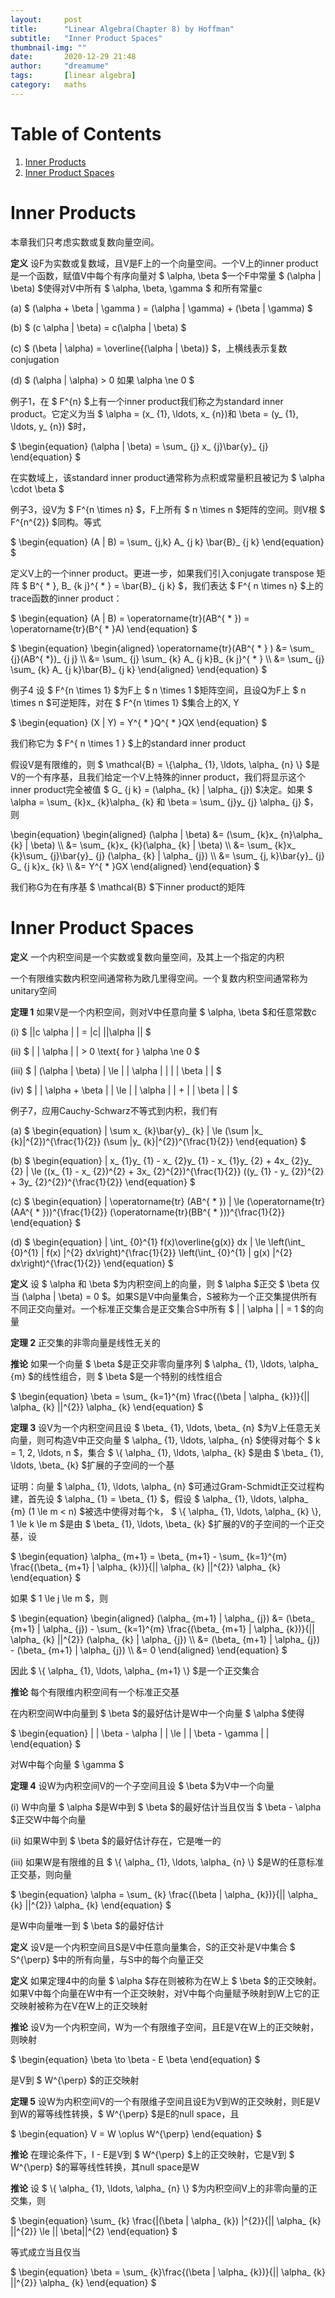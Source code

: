 ```yaml
---
layout:     post
title:      "Linear Algebra(Chapter 8) by Hoffman"
subtitle:   "Inner Product Spaces"
thumbnail-img: ""
date:       2020-12-29 21:48
author:     "dreamume"
tags: 		[linear algebra]
category:   maths
---
```

<head>
    <script src="https://cdn.mathjax.org/mathjax/latest/MathJax.js?config=TeX-AMS-MML_HTMLorMML" type="text/javascript"></script>
    <script type="text/x-mathjax-config">
        MathJax.Hub.Config({
            tex2jax: {
            skipTags: ['script', 'noscript', 'style', 'textarea', 'pre'],
            inlineMath: [['$','$']]
            }
        });
    </script>
</head>

# Table of Contents

1.  [Inner Products](#orgf9c15e0)
2.  [Inner Product Spaces](#org39befc0)


<a id="orgf9c15e0"></a>

# Inner Products

本章我们只考虑实数或复数向量空间。

**定义** 设F为实数或复数域，且V是F上的一个向量空间。一个V上的inner product是一个函数，赋值V中每个有序向量对 $ \\alpha, \\beta $一个F中常量 $ (\\alpha \| \\beta) $使得对V中所有 $ \\alpha, \\beta, \\gamma $ 和所有常量c

(a) $ (\\alpha + \\beta \| \\gamma ) = (\\alpha \| \\gamma) + (\\beta \| \\gamma) $

(b) $ (c \\alpha \| \\beta) = c(\\alpha \| \\beta) $

(c) $ (\\beta \| \\alpha) = \\overline{(\\alpha \| \\beta)} $，上横线表示复数conjugation

(d) $ (\\alpha \| \\alpha) > 0 如果 \\alpha \\ne 0 $

例子1，在 $ F^{n} $上有一个inner product我们称之为standard inner product。它定义为当 $ \\alpha = (x_ {1}, \\ldots, x_ {n})和 \\beta = (y_ {1}, \\ldots, y_ {n}) $时，

$ \\begin{equation} (\\alpha \| \\beta) = \\sum_ {j} x_ {j}\\bar{y}_ {j} \\end{equation} $

在实数域上，该standard inner product通常称为点积或常量积且被记为 $ \\alpha \\cdot \\beta $

例子3，设V为 $ F^{n \\times n} $，F上所有 $ n \\times n $矩阵的空间。则V根 $ F^{n^{2}} $同构。等式

$ \\begin{equation} (A \| B) = \\sum_ {j,k} A_ {j k} \\bar{B}_ {j k} \\end{equation} $

定义V上的一个inner product。更进一步，如果我们引入conjugate transpose 矩阵 $ B^{ * }, B_ {k j}^{ * } = \\bar{B}_ {j k}  $，我们表达 $ F^{ n \\times n} $上的trace函数的inner product：

$ \\begin{equation} (A \| B) = \\operatorname{tr}(AB^{ * }) = \\operatorname{tr}(B^{ * }A) \\end{equation} $

$ \\begin{equation} \\begin{aligned} \\operatorname{tr}(AB^{ * } ) &= \\sum_ {j}(AB^{ *})_ {j j} \\\\ &= \\sum_ {j} \\sum_ {k} A_ {j k}B_ {k j}^{ * } \\\\ &= \\sum_ {j} \\sum_ {k} A_ {j k}\\bar{B}_ {j k} \\end{aligned} \\end{equation} $

例子4 设 $ F^{n \\times 1} $为F上 $ n \\times 1 $矩阵空间，且设Q为F上 $ n \\times n $可逆矩阵，对在 $ F^{n \\times 1} $集合上的X, Y

$ \\begin{equation} (X \| Y) = Y^{ * }Q^{ * }QX \\end{equation} $

我们称它为 $ F^{ n \\times 1 } $上的standard inner product

假设V是有限维的，则 $ \\mathcal{B} = \\{\\alpha_ {1}, \\ldots, \\alpha_ {n} \\} $是V的一个有序基，且我们给定一个V上特殊的inner product，我们将显示这个inner product完全被值 $ G_ {j k} = (\\alpha_ {k} \| \\alpha_ {j}) $决定。如果 $ \\alpha = \\sum_ {k}x_ {k}\\alpha_ {k} 和 \\beta = \\sum_ {j}y_ {j} \\alpha_ {j} $，则

\\begin{equation} \\begin{aligned} (\\alpha \| \\beta) &= (\\sum_ {k}x_ {n}\\alpha_ {k} \| \\beta) \\\\ &= \\sum_ {k}x_ {k}(\\alpha_ {k} \| \\beta) \\\\ &= \\sum_ {k}x_ {k}\\sum_ {j}\\bar{y}_ {j} (\\alpha_ {k} \| \\alpha_ {j}) \\\\ &= \\sum_ {j, k}\\bar{y}_ {j} G_ {j k}x_ {k} \\\\ &= Y^{ * }GX \\end{aligned} \\end{equation} $

我们称G为在有序基 $ \\mathcal{B} $下inner product的矩阵


<a id="org39befc0"></a>

# Inner Product Spaces

**定义** 一个内积空间是一个实数或复数向量空间，及其上一个指定的内积

一个有限维实数内积空间通常称为欧几里得空间。一个复数内积空间通常称为unitary空间

**定理 1** 如果V是一个内积空间，则对V中任意向量 $ \\alpha, \\beta $和任意常数c

(i) $ \|\|c \\alpha \| \| = \|c\| \|\|\\alpha \|\| $

(ii) $ \| \| \\alpha \| \| > 0 \\text{ for } \\alpha \\ne 0 $

(iii) $ \| (\\alpha \| \\beta) \| \\le \| \| \\alpha \| \| \| \| \\beta \| \| $

(iv) $ \| \| \\alpha + \\beta \| \| \\le \| \| \\alpha \| \| + \| \| \\beta \| \| $

例子7，应用Cauchy-Schwarz不等式到内积，我们有

(a) $ \\begin{equation} \| \\sum x_ {k}\\bar{y}_ {k} \| \\le (\\sum \|x_ {k}\|^{2})^{\\frac{1}{2}} (\\sum \|y_ {k}\|^{2})^{\\frac{1}{2}} \\end{equation} $

(b) $ \\begin{equation} \| x_ {1}y_ {1} - x_ {2}y_ {1} - x_ {1}y_ {2} + 4x_ {2}y_ {2} \| \\le ((x_ {1} - x_ {2})^{2} + 3x_ {2}^{2})^{\\frac{1}{2}} ((y_ {1} - y_ {2})^{2} + 3y_ {2}^{2})^{\\frac{1}{2}} \\end{equation} $

(c) $ \\begin{equation} \| \\operatorname{tr} (AB^{ * }) \| \\le (\\operatorname{tr}(AA^{ * }))^{\\frac{1}{2}} (\\operatorname{tr}(BB^{ * }))^{\\frac{1}{2}} \\end{equation} $

(d) $ \\begin{equation} \| \\int_ {0}^{1} f(x)\\overline{g(x)} dx \| \\le \\left(\\int_ {0}^{1} \| f(x) \|^{2} dx\\right)^{\\frac{1}{2}} \\left(\\int_ {0}^{1} \| g(x) \|^{2} dx\\right)^{\\frac{1}{2}} \\end{equation} $

**定义** 设 $ \\alpha 和 \\beta $为内积空间上的向量，则 $ \\alpha $正交 $ \\beta 仅当 (\\alpha \| \\beta) = 0 $。如果S是V中向量集合，S被称为一个正交集提供所有不同正交向量对。一个标准正交集合是正交集合S中所有 $ \| \| \\alpha \| \| = 1 $的向量

**定理 2** 正交集的非零向量是线性无关的

**推论** 如果一个向量 $ \\beta $是正交非零向量序列 $ \\alpha_ {1}, \\ldots, \\alpha_ {m} $的线性组合，则 $ \\beta $是一个特别的线性组合

$ \\begin{equation} \\beta = \\sum_ {k=1}^{m} \\frac{(\\beta \| \\alpha_ {k})}{\|\| \\alpha_ {k} \|\|^{2}} \\alpha_ {k} \\end{equation} $

**定理 3** 设V为一个内积空间且设 $ \\beta_ {1}, \\ldots, \\beta_ {n} $为V上任意无关向量，则可构造V中正交向量 $ \\alpha_ {1}, \\ldots, \\alpha_ {n} $使得对每个 $ k = 1, 2, \\ldots, n $，集合 $ \\{ \\alpha_ {1}, \\ldots, \\alpha_ {k} $是由 $ \\beta_ {1}, \\ldots, \\beta_ {k} $扩展的子空间的一个基

证明：向量 $ \\alpha_ {1}, \\ldots, \\alpha_ {n} $可通过Gram-Schmidt正交过程构建，首先设 $ \\alpha_ {1} = \\beta_ {1} $，假设 $ \\alpha_ {1}, \\ldots, \\alpha_ {m} (1 \\le m < n) $被选中使得对每个k， $ \\{ \\alpha_ {1}, \\ldots, \\alpha_ {k} \\}, 1 \\le k \\le m $是由 $ \\beta_ {1}, \\ldots, \\beta_ {k} $扩展的V的子空间的一个正交基，设

$ \\begin{equation} \\alpha_ {m+1} = \\beta_ {m+1} - \\sum_ {k=1}^{m} \\frac{(\\beta_ {m+1} \| \\alpha_ {k})}{\|\| \\alpha_ {k} \|\|^{2}} \\alpha_ {k} \\end{equation} $

如果 $ 1 \\le j \\le m $，则

$ \\begin{equation} \\begin{aligned} (\\alpha_ {m+1} \| \\alpha_ {j}) &= (\\beta_ {m+1} \| \\alpha_ {j}) - \\sum_ {k=1}^{m} \\frac{(\\beta_ {m+1} \| \\alpha_ {k})}{\|\| \\alpha_ {k} \|\|^{2}} (\\alpha_ {k} \| \\alpha_ {j}) \\\\ &= (\\beta_ {m+1} \| \\alpha_ {j}) - (\\beta_ {m+1} \| \\alpha_ {j}) \\\\ &= 0 \\end{aligned} \\end{equation} $

因此 $ \\{ \\alpha_ {1}, \\ldots, \\alpha_ {m+1} \\} $是一个正交集合

**推论** 每个有限维内积空间有一个标准正交基

在内积空间W中向量到 $ \\beta $的最好估计是W中一个向量 $ \\alpha $使得

$ \\begin{equation} \| \| \\beta - \\alpha \| \| \\le \| \| \\beta - \\gamma \| \| \\end{equation} $

对W中每个向量 $ \\gamma $

**定理 4** 设W为内积空间V的一个子空间且设 $ \\beta $为V中一个向量

(i) W中向量 $ \\alpha $是W中到 $ \\beta $的最好估计当且仅当 $ \\beta - \\alpha $正交W中每个向量

(ii) 如果W中到 $ \\beta $的最好估计存在，它是唯一的

(iii) 如果W是有限维的且 $ \\{ \\alpha_ {1}, \\ldots, \\alpha_ {n} \\} $是W的任意标准正交基，则向量

$ \\begin{equation} \\alpha = \\sum_ {k} \\frac{(\\beta \| \\alpha_ {k})}{\|\| \\alpha_ {k} \|\|^{2}} \\alpha_ {k} \\end{equation} $

是W中向量唯一到 $ \\beta $的最好估计

**定义** 设V是一个内积空间且S是V中任意向量集合，S的正交补是V中集合 $ S^{\\perp} $中的所有向量，与S中的每个向量正交

**定义** 如果定理4中的向量 $ \\alpha $存在则被称为在W上 $ \\beta $的正交映射。如果V中每个向量在W中有一个正交映射，对V中每个向量赋予映射到W上它的正交映射被称为在V在W上的正交映射

**推论** 设V为一个内积空间，W为一个有限维子空间，且E是V在W上的正交映射，则映射

$ \\begin{equation} \\beta \\to \\beta - E \\beta \\end{equation} $

是V到 $ W^{\\perp} $的正交映射

**定理 5** 设W为内积空间V的一个有限维子空间且设E为V到W的正交映射，则E是V到W的幂等线性转换，$ W^{\\perp} $是E的null space，且

$ \\begin{equation} V = W \\oplus W^{\\perp} \\end{equation} $

**推论** 在理论条件下，I - E是V到 $ W^{\\perp} $上的正交映射，它是V到 $ W^{\\perp} $的幂等线性转换，其null space是W

**推论** 设 $ \\{ \\alpha_ {1}, \\ldots, \\alpha_ {n} \\} $为内积空间V上的非零向量的正交集，则

$ \\begin{equation} \\sum_ {k} \\frac{\|(\\beta \| \\alpha_ {k}) \|^{2}}{\|\| \\alpha_ {k} \|\|^{2}} \\le \|\| \\beta\|\|^{2} \\end{equation} $

等式成立当且仅当

$ \\begin{equation} \\beta = \\sum_ {k}\\frac{(\\beta \| \\alpha_ {k})}{\|\| \\alpha_ {k} \|\|^{2}} \\alpha_ {k} \\end{equation} $
